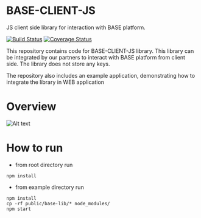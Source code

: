 # BASE-CLIENT-JS
JS client side library for interaction with BASE platform.

[![Build Status](https://travis-ci.org/bitclave/base-client-js.svg?branch=develop)](https://travis-ci.org/bitclave/base-client-js)
[![Coverage Status](https://coveralls.io/repos/github/bitclave/base-client-js/badge.svg)](https://coveralls.io/github/bitclave/base-client-js)

This repository contains code for BASE-CLIENT-JS library. This library can be integrated by our partners to interact with BASE platform from client side. The library does not store any keys.

The repository also includes an example application, demonstrating how to integrate the library in WEB application

# Overview

![Alt text](https://drive.google.com/open?id=1fnQOdj_xKDWHscl4NNLIqhjTwSdWzpF5)

# How to run
- from root directory run
```
npm install
```
- from example directory run
```
npm install
cp -rf public/base-lib/* node_modules/
npm start
```


